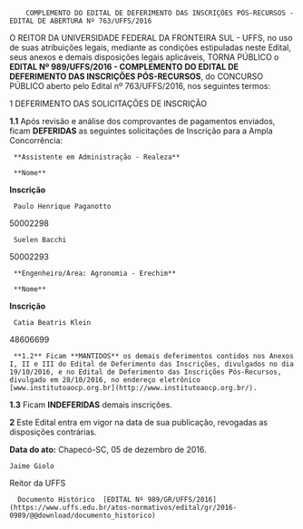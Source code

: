         COMPLEMENTO DO EDITAL DE DEFERIMENTO DAS INSCRIÇÕES PÓS-RECURSOS - EDITAL DE ABERTURA Nº 763/UFFS/2016  

O REITOR DA UNIVERSIDADE FEDERAL DA FRONTEIRA SUL - UFFS, no uso de suas atribuições legais, mediante as condições estipuladas neste Edital, seus anexos e demais disposições legais aplicáveis, TORNA PÚBLICO o **EDITAL Nº 989/UFFS/2016 - COMPLEMENTO DO EDITAL DE DEFERIMENTO DAS INSCRIÇÕES PÓS-RECURSOS**, do CONCURSO PÚBLICO aberto pelo Edital nº 763/UFFS/2016, nos seguintes termos:

 1 DEFERIMENTO DAS SOLICITAÇÕES DE INSCRIÇÃO

 **1.1** Após revisão e análise dos comprovantes de pagamentos enviados, ficam **DEFERIDAS** as seguintes solicitações de Inscrição para a Ampla Concorrência:

     **Assistente em Administração - Realeza**

     **Nome**

   **Inscrição**

     Paulo Henrique Paganotto

   50002298

     Suelen Bacchi

   50002293

     **Engenheiro/Área: Agronomia - Erechim**

     **Nome**

   **Inscrição**

     Catia Beatris Klein

   48606699

     **1.2** Ficam **MANTIDOS** os demais deferimentos contidos nos Anexos I, II e III do Edital de Deferimento das Inscrições, divulgados no dia 19/10/2016, e no Edital de Deferimento das Inscrições Pós-Recursos, divulgado em 28/10/2016, no endereço eletrônico [www.institutoaocp.org.br](http://www.institutoaocp.org.br/).

 **1.3** Ficam **INDEFERIDAS** demais inscrições.

 **2** Este Edital entra em vigor na data de sua publicação, revogadas as disposições contrárias.

  

   **Data do ato:** Chapecó-SC, 05 de dezembro de 2016.   
 

    Jaime Giolo   
 Reitor da UFFS 

      Documento Histórico  [EDITAL Nº 989/GR/UFFS/2016](https://www.uffs.edu.br/atos-normativos/edital/gr/2016-0989/@@download/documento_historico)     
      